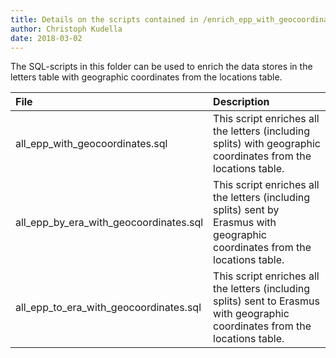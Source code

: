 ```yaml
---
title: Details on the scripts contained in /enrich_epp_with_geocoordinates/
author: Christoph Kudella
date: 2018-03-02
---
```

The SQL-scripts in this folder can be used to enrich the data stores in the letters table with geographic coordinates from the locations table.

| File | Description |
| :------------- | :------------- |
| all_epp_with_geocoordinates.sql | This script enriches all the letters (including splits) with geographic coordinates from the locations table. |
| all_epp_by_era_with_geocoordinates.sql | This script enriches all the letters (including splits) sent by Erasmus with geographic coordinates from the locations table. |
| all_epp_to_era_with_geocoordinates.sql | This script enriches all the letters (including splits) sent to Erasmus with geographic coordinates from the locations table. |
